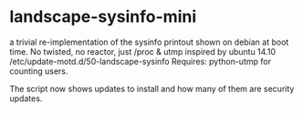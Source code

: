 landscape-sysinfo-mini
======================

a trivial re-implementation of the sysinfo printout shown on debian at boot time. No twisted, no reactor, just /proc &amp; utmp  inspired by ubuntu 14.10 /etc/update-motd.d/50-landscape-sysinfo Requires: python-utmp for counting users.

The script now shows updates to install and how many of them are security updates. 
